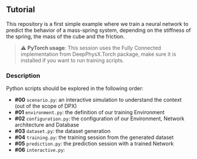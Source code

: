 ## Tutorial

This repository is a first simple example where we train a neural network to predict the behavior of a mass-spring 
system, depending on the stiffness of the spring, the mass of the cube and the friction. 

> :warning: **PyTorch usage**: This session uses the Fully Connected implementation from DeepPhysX.Torch 
package, make sure it is installed if you want to run training scripts.


### Description

Python scripts should be explored in the following order:
* **#00** `scenario.py`: an interactive simulation to understand the context (out of the scope of DPX)
* **#01** `environment.py`: the definition of our training Environment
* **#02** `configuration.py`: the configuration of our Environment, Network architecture and Database
* **#03** `dataset.py`: the dataset generation
* **#04** `training.py`: the training session from the generated dataset
* **#05** `prediction.py`: the prediction session with a trained Network
* **#06** `interactive.py`: 
